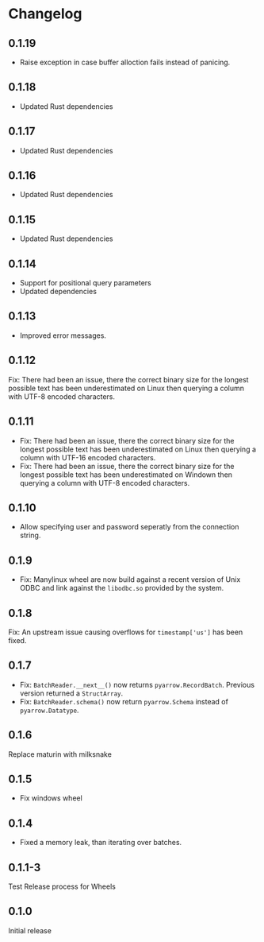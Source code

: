 # Changelog

## 0.1.19

- Raise exception in case buffer alloction fails instead of panicing.

## 0.1.18

- Updated Rust dependencies

## 0.1.17

- Updated Rust dependencies
  
## 0.1.16

- Updated Rust dependencies

## 0.1.15

- Updated Rust dependencies

## 0.1.14

- Support for positional query parameters
- Updated dependencies

## 0.1.13

- Improved error messages.

## 0.1.12

Fix: There had been an issue, there the correct binary size for the longest possible text has been underestimated on Linux then querying a column with UTF-8 encoded characters.

## 0.1.11

- Fix: There had been an issue, there the correct binary size for the longest possible text has been underestimated on Linux then querying a column with UTF-16 encoded characters.
- Fix: There had been an issue, there the correct binary size for the longest possible text has been underestimated on Windown then querying a column with UTF-8 encoded characters.

## 0.1.10

- Allow specifying user and password seperatly from the connection string.

## 0.1.9

- Fix: Manylinux wheel are now build against a recent version of Unix ODBC and link against the `libodbc.so` provided by the system.

## 0.1.8

Fix: An upstream issue causing overflows for `timestamp['us']` has been fixed.

## 0.1.7

- Fix: `BatchReader.__next__()` now returns `pyarrow.RecordBatch`. Previous version returned a `StructArray`.
- Fix: `BatchReader.schema()` now return `pyarrow.Schema` instead of `pyarrow.Datatype`.

## 0.1.6

Replace maturin with milksnake

## 0.1.5

- Fix windows wheel

## 0.1.4

- Fixed a memory leak, than iterating over batches.

## 0.1.1-3

Test Release process for Wheels

## 0.1.0

Initial release
